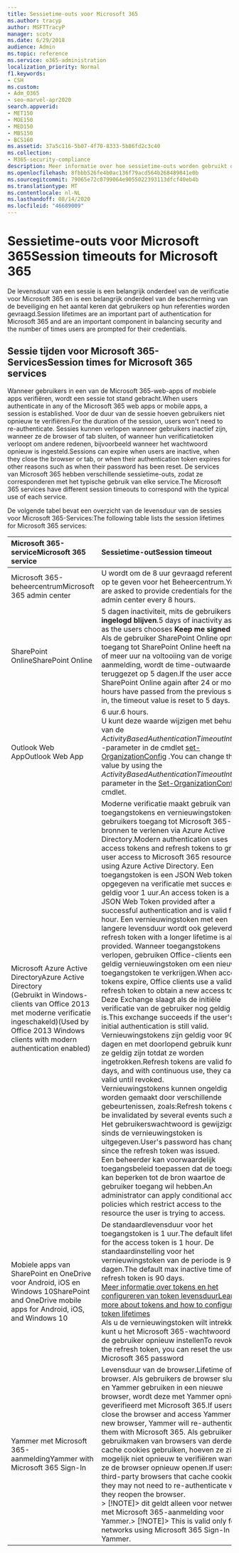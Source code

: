 ```yaml
---
title: Sessietime-outs voor Microsoft 365
ms.author: tracyp
author: MSFTTracyP
manager: scotv
ms.date: 6/29/2018
audience: Admin
ms.topic: reference
ms.service: o365-administration
localization_priority: Normal
f1.keywords:
- CSH
ms.custom:
- Adm_O365
- seo-marvel-apr2020
search.appverid:
- MET150
- MOE150
- MED150
- MBS150
- BCS160
ms.assetid: 37a5c116-5b07-4f70-8333-5b86fd2c3c40
ms.collection:
- M365-security-compliance
description: Meer informatie over hoe sessietime-outs worden gebruikt om de beveiliging en toegankelijkheid van gebruikers in Microsoft 365-clienttoepassingen te salderen.
ms.openlocfilehash: 8fbbb526fe4b0ac136f79acd564b268489841e0b
ms.sourcegitcommit: 79065e72c0799064e9055022393113dfcf40eb4b
ms.translationtype: MT
ms.contentlocale: nl-NL
ms.lasthandoff: 08/14/2020
ms.locfileid: "46689009"
---
```

# <a name="session-timeouts-for-microsoft-365"></a><span data-ttu-id="e3bc1-103">Sessietime-outs voor Microsoft 365</span><span class="sxs-lookup"><span data-stu-id="e3bc1-103">Session timeouts for Microsoft 365</span></span>

<span data-ttu-id="e3bc1-104">De levensduur van een sessie is een belangrijk onderdeel van de verificatie voor Microsoft 365 en is een belangrijk onderdeel van de bescherming van de beveiliging en het aantal keren dat gebruikers op hun referenties worden gevraagd.</span><span class="sxs-lookup"><span data-stu-id="e3bc1-104">Session lifetimes are an important part of authentication for Microsoft 365 and are an important component in balancing security and the number of times users are prompted for their credentials.</span></span>
  
## <a name="session-times-for-microsoft-365-services"></a><span data-ttu-id="e3bc1-105">Sessie tijden voor Microsoft 365-Services</span><span class="sxs-lookup"><span data-stu-id="e3bc1-105">Session times for Microsoft 365 services</span></span>

<span data-ttu-id="e3bc1-106">Wanneer gebruikers in een van de Microsoft 365-web-apps of mobiele apps verifiëren, wordt een sessie tot stand gebracht.</span><span class="sxs-lookup"><span data-stu-id="e3bc1-106">When users authenticate in any of the Microsoft 365 web apps or mobile apps, a session is established.</span></span> <span data-ttu-id="e3bc1-107">Voor de duur van de sessie hoeven gebruikers niet opnieuw te verifiëren.</span><span class="sxs-lookup"><span data-stu-id="e3bc1-107">For the duration of the session, users won't need to re-authenticate.</span></span> <span data-ttu-id="e3bc1-108">Sessies kunnen verlopen wanneer gebruikers inactief zijn, wanneer ze de browser of tab sluiten, of wanneer hun verificatietoken verloopt om andere redenen, bijvoorbeeld wanneer het wachtwoord opnieuw is ingesteld.</span><span class="sxs-lookup"><span data-stu-id="e3bc1-108">Sessions can expire when users are inactive, when they close the browser or tab, or when their authentication token expires for other reasons such as when their password has been reset.</span></span> <span data-ttu-id="e3bc1-109">De services van Microsoft 365 hebben verschillende sessietime-outs, zodat ze corresponderen met het typische gebruik van elke service.</span><span class="sxs-lookup"><span data-stu-id="e3bc1-109">The Microsoft 365 services have different session timeouts to correspond with the typical use of each service.</span></span>
  
<span data-ttu-id="e3bc1-110">De volgende tabel bevat een overzicht van de levensduur van de sessies voor Microsoft 365-Services:</span><span class="sxs-lookup"><span data-stu-id="e3bc1-110">The following table lists the session lifetimes for Microsoft 365 services:</span></span>
  
|<span data-ttu-id="e3bc1-111">**Microsoft 365-service**</span><span class="sxs-lookup"><span data-stu-id="e3bc1-111">**Microsoft 365 service**</span></span>|<span data-ttu-id="e3bc1-112">**Sessietime-out**</span><span class="sxs-lookup"><span data-stu-id="e3bc1-112">**Session timeout**</span></span>|
|:-----|:-----|
|<span data-ttu-id="e3bc1-113">Microsoft 365-beheercentrum</span><span class="sxs-lookup"><span data-stu-id="e3bc1-113">Microsoft 365 admin center</span></span>  <br/> |<span data-ttu-id="e3bc1-114">U wordt om de 8 uur gevraagd referenties op te geven voor het Beheercentrum.</span><span class="sxs-lookup"><span data-stu-id="e3bc1-114">You are asked to provide credentials for the admin center every 8 hours.</span></span>  <br/> |
|<span data-ttu-id="e3bc1-115">SharePoint Online</span><span class="sxs-lookup"><span data-stu-id="e3bc1-115">SharePoint Online</span></span>  <br/> |<span data-ttu-id="e3bc1-116">5 dagen inactiviteit, mits de gebruikers **ingelogd blijven**.</span><span class="sxs-lookup"><span data-stu-id="e3bc1-116">5 days of inactivity as long as the users chooses **Keep me signed in**.</span></span> <span data-ttu-id="e3bc1-117">Als de gebruiker SharePoint Online opnieuw toegang tot SharePoint Online heeft na 24 of meer uur na voltooiing van de vorige aanmelding, wordt de time-outwaarde teruggezet op 5 dagen.</span><span class="sxs-lookup"><span data-stu-id="e3bc1-117">If the user accesses SharePoint Online again after 24 or more hours have passed from the previous sign-in, the timeout value is reset to 5 days.</span></span>  <br/> |
|<span data-ttu-id="e3bc1-118">Outlook Web App</span><span class="sxs-lookup"><span data-stu-id="e3bc1-118">Outlook Web App</span></span>  <br/> |<span data-ttu-id="e3bc1-119">6 uur.</span><span class="sxs-lookup"><span data-stu-id="e3bc1-119">6 hours.</span></span>  <br/> <span data-ttu-id="e3bc1-120">U kunt deze waarde wijzigen met behulp van de  _ActivityBasedAuthenticationTimeoutInterval_ -parameter in de cmdlet [set-OrganizationConfig](https://go.microsoft.com/fwlink/p/?LinkId=615378) .</span><span class="sxs-lookup"><span data-stu-id="e3bc1-120">You can change this value by using the  _ActivityBasedAuthenticationTimeoutInterval_ parameter in the [Set-OrganizationConfig](https://go.microsoft.com/fwlink/p/?LinkId=615378) cmdlet.</span></span>  <br/> |
|<span data-ttu-id="e3bc1-121">Microsoft Azure Active Directory</span><span class="sxs-lookup"><span data-stu-id="e3bc1-121">Azure Active Directory</span></span>  <br/> <span data-ttu-id="e3bc1-122">(Gebruikt in Windows-clients van Office 2013 met moderne verificatie ingeschakeld)</span><span class="sxs-lookup"><span data-stu-id="e3bc1-122">(Used by Office 2013 Windows clients with modern authentication enabled)</span></span>  <br/> | <span data-ttu-id="e3bc1-123">Moderne verificatie maakt gebruik van toegangstokens en vernieuwingstokens om gebruikers toegang tot Microsoft 365-bronnen te verlenen via Azure Active Directory.</span><span class="sxs-lookup"><span data-stu-id="e3bc1-123">Modern authentication uses access tokens and refresh tokens to grant user access to Microsoft 365 resources using Azure Active Directory.</span></span> <span data-ttu-id="e3bc1-124">Een toegangstoken is een JSON Web token, opgegeven na verificatie met succes en geldig voor 1 uur.</span><span class="sxs-lookup"><span data-stu-id="e3bc1-124">An access token is a JSON Web Token provided after a successful authentication and is valid for 1 hour.</span></span> <span data-ttu-id="e3bc1-125">Een vernieuwingstoken met een langere levensduur wordt ook geleverd.</span><span class="sxs-lookup"><span data-stu-id="e3bc1-125">A refresh token with a longer lifetime is also provided.</span></span> <span data-ttu-id="e3bc1-126">Wanneer toegangstokens verlopen, gebruiken Office-clients een geldig vernieuwingstoken om een nieuw toegangstoken te verkrijgen.</span><span class="sxs-lookup"><span data-stu-id="e3bc1-126">When access tokens expire, Office clients use a valid refresh token to obtain a new access token.</span></span> <span data-ttu-id="e3bc1-127">Deze Exchange slaagt als de initiële verificatie van de gebruiker nog geldig is.</span><span class="sxs-lookup"><span data-stu-id="e3bc1-127">This exchange succeeds if the user's initial authentication is still valid.</span></span>  <br/>  <span data-ttu-id="e3bc1-128">Vernieuwingstokens zijn geldig voor 90 dagen en met doorlopend gebruik kunnen ze geldig zijn totdat ze worden ingetrokken.</span><span class="sxs-lookup"><span data-stu-id="e3bc1-128">Refresh tokens are valid for 90 days, and with continuous use, they can be valid until revoked.</span></span>  <br/>  <span data-ttu-id="e3bc1-129">Vernieuwingstokens kunnen ongeldig worden gemaakt door verschillende gebeurtenissen, zoals:</span><span class="sxs-lookup"><span data-stu-id="e3bc1-129">Refresh tokens can be invalidated by several events such as :</span></span>  <br/>  <span data-ttu-id="e3bc1-130">Het gebruikerswachtwoord is gewijzigd sinds de vernieuwingstoken is uitgegeven.</span><span class="sxs-lookup"><span data-stu-id="e3bc1-130">User's password has changed since the refresh token was issued.</span></span>  <br/>  <span data-ttu-id="e3bc1-131">Een beheerder kan voorwaardelijk toegangsbeleid toepassen dat de toegang kan beperken tot de bron waartoe de gebruiker toegang wil hebben.</span><span class="sxs-lookup"><span data-stu-id="e3bc1-131">An administrator can apply conditional access policies which restrict access to the resource the user is trying to access.</span></span>  <br/> |
|<span data-ttu-id="e3bc1-132">Mobiele apps van SharePoint en OneDrive voor Android, iOS en Windows 10</span><span class="sxs-lookup"><span data-stu-id="e3bc1-132">SharePoint and OneDrive mobile apps for Android, iOS, and Windows 10</span></span>  <br/> |<span data-ttu-id="e3bc1-133">De standaardlevensduur voor het toegangstoken is 1 uur.</span><span class="sxs-lookup"><span data-stu-id="e3bc1-133">The default lifetime for the access token is 1 hour.</span></span> <span data-ttu-id="e3bc1-134">De standaardinstelling voor het vernieuwingstoken van de periode is 90 dagen.</span><span class="sxs-lookup"><span data-stu-id="e3bc1-134">The default max inactive time of the refresh token is 90 days.</span></span>  <br/> [<span data-ttu-id="e3bc1-135">Meer informatie over tokens en het configureren van token levensduur</span><span class="sxs-lookup"><span data-stu-id="e3bc1-135">Learn more about tokens and how to configure token lifetimes</span></span>](https://docs.microsoft.com/azure/active-directory/active-directory-configurable-token-lifetimes) <br/> <span data-ttu-id="e3bc1-136">Als u de vernieuwingstoken wilt intrekken, kunt u het Microsoft 365-wachtwoord van de gebruiker opnieuw instellen</span><span class="sxs-lookup"><span data-stu-id="e3bc1-136">To revoke the refresh token, you can reset the user's Microsoft 365 password</span></span>  <br/> |
|<span data-ttu-id="e3bc1-137">Yammer met Microsoft 365-aanmelding</span><span class="sxs-lookup"><span data-stu-id="e3bc1-137">Yammer with Microsoft 365 Sign-In</span></span>  <br/> |<span data-ttu-id="e3bc1-138">Levensduur van de browser.</span><span class="sxs-lookup"><span data-stu-id="e3bc1-138">Lifetime of the browser.</span></span> <span data-ttu-id="e3bc1-139">Als gebruikers de browser sluiten en Yammer gebruiken in een nieuwe browser, wordt deze met Yammer opnieuw geverifieerd met Microsoft 365.</span><span class="sxs-lookup"><span data-stu-id="e3bc1-139">If users close the browser and access Yammer in a new browser, Yammer will re-authenticate them with Microsoft 365.</span></span> <span data-ttu-id="e3bc1-140">Als gebruikers gebruikmaken van browsers van derden die cache cookies gebruiken, hoeven ze zich mogelijk niet opnieuw te verifiëren wanneer ze de browser opnieuw openen.</span><span class="sxs-lookup"><span data-stu-id="e3bc1-140">If users use third-party browsers that cache cookies, they may not need to re-authenticate when they reopen the browser.</span></span>  <br/> <span data-ttu-id="e3bc1-141">> [!NOTE]> dit geldt alleen voor netwerken met Microsoft 365-aanmelding voor Yammer.</span><span class="sxs-lookup"><span data-stu-id="e3bc1-141">> [!NOTE]> This is valid only for networks using Microsoft 365 Sign-In for Yammer.</span></span>           |
   

